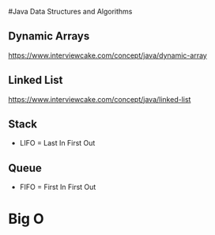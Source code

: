 #Java Data Structures and Algorithms

## Dynamic Arrays

https://www.interviewcake.com/concept/java/dynamic-array

## Linked List

https://www.interviewcake.com/concept/java/linked-list

## Stack

- LIFO = Last In First Out

## Queue

- FIFO = First In First Out 

# Big O




